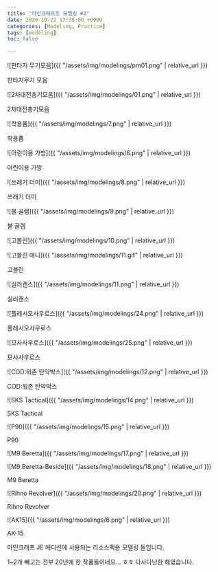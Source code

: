 ```yaml
---
title: "마인크래프트 모델링 #2"
date: 2020-10-22 17:35:00 +0900
categories: [Modeling, Practice]
tags: [modeling]
toc: false

---
```


![판타지 무기모음]({{ "/assets/img/modelings/pm01.png" | relative_url }})

판타지무기 모음

![2차대전총기모음]({{ "/assets/img/modelings/01.png" | relative_url }})

2차대전총기모음

![학용품]({{ "/assets/img/modelings/7.png" | relative_url }})

학용품

![어린이용 가방]({{ "/assets/img/modelings/6.png" | relative_url }})

어린이용 가방

![쓰래기 더미]({{ "/assets/img/modelings/8.png" | relative_url }})

쓰래기 더미

![불 골렘]({{ "/assets/img/modelings/9.png" | relative_url }})

불 골렘

![고블린]({{ "/assets/img/modelings/10.png" | relative_url }})

![고블린 애니]({{ "/assets/img/modelings/11.gif" | relative_url }})

고블린

![실러캔스]({{ "/assets/img/modelings/11.png" | relative_url }})

실러캔스

![플레시오사우로스]({{ "/assets/img/modelings/24.png" | relative_url }})

플레시오사우로스

![모사사우로스]({{ "/assets/img/modelings/25.png" | relative_url }})

모사사우로스

![COD:워존 탄약박스]({{ "/assets/img/modelings/12.png" | relative_url }})

COD:워존 탄약박스

![SKS Tactical]({{ "/assets/img/modelings/14.png" | relative_url }})

SKS Tactical

![P90]({{ "/assets/img/modelings/15.png" | relative_url }})

P90

![M9 Beretta]({{ "/assets/img/modelings/17.png" | relative_url }})

![M9 Beretta-Beside]({{ "/assets/img/modelings/18.png" | relative_url }})

M9 Beretta

![Rihno Revolver]({{ "/assets/img/modelings/20.png" | relative_url }})

Rihno Revolver

![AK15]({{ "/assets/img/modelings/6.png" | relative_url }})

AK-15

마인크래프 JE 에디션에 사용되는 리소스팩용 모델링 들입니다.

1~2개 빼고는 전부 20년에 한 작품들이네요... ㅎㅎ 다사다난한 해였습니다.